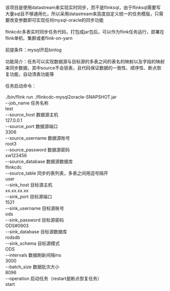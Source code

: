 该项目是使用datastream来实现实时同步，而不是flinksql，由于flinksql需要写大量sql且不够通用化，所以采用datastream来高度自定义统一的任务模版，只需要改变参数即可实现任何mysql-oracle的同步功能<br /> 
<br /> 
flinkcdc多表实时同步任务代码，打包成jar包后，可以作为flink任务运行，部署在flink单机、集群或者flink-on-yarn <br /> <br /> 
前提条件：mysql开启binlog  <br/> <br /> 
功能简介：任务可以实现数据源与目标源的多表之间的表名的映射以及字段的映射来同步数据，其中source不会锁表，且代码保证数据的一致性、顺序性、断点恢复功能，自动清表功能等 <br/> <br /> 
任务启动命令： <br/> <br /> 
./bin/flink run ./flinkcdc-mysql2oracle-SNAPSHOT.jar  <br/> 
--job_name       任务名称  <br/> 
test   <br/> 
--source_host    数据源主机 <br/> 
127.0.0.1<br/> 
--source_port    数据源端口<br/> 
3306<br/> 
--source_username    数据源账号<br/> 
root3<br/> 
--source_password    数据源密码<br/> 
xw123456 <br/> 
--source_database    数据源数据库<br/> 
flinkcdc<br/> 
--source_table       同步的表列表，多表之间用逗号隔开<br/> 
user<br/> 
--sink_host          目标源主机<br/> 
xx.xx.xx.xx<br/> 
--sink_port          目标源端口<br/> 
1521<br/> 
--sink_username      目标源账号<br/> 
ods<br/> 
--sink_password      目标源密码<br/> 
ODS#0903<br/> 
--sink_database      目标源数据库<br/> 
rodsdb<br/> 
--sink_schema        目标源模式<br/> 
ODS<br/> 
--intervals          数据刷新间隔ms<br/> 
3000<br/> 
--batch_size         数据批次大小<br/> 
8096<br/> 
--operation          启动任务（restart是断点恢复任务）<br/> 
start<br/> 
